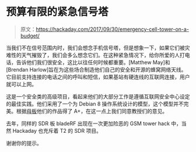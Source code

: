 # 预算有限的紧急信号塔

> 原文：<https://hackaday.com/2017/09/30/emergency-cell-tower-on-a-budget/>

当我们不在信号范围内时，我们会想念手机信号塔，但是想象一下，如果它们被灾难性的天气摧毁了，我们会多么想念它们。在这种紧急情况下，给你所爱的人打电话，告诉他们我们很安全，这比以往任何时候都重要。[Matthew May]和[Brendan Harlow]旨在为这些场合制造他们自己的安全和开源的蜂窝网络天线。它目前支持连接的电话之间的呼叫和短信，如果基站有硬连线的互联网连接，用户就可以上网。

这是一个安全类的高级项目，看起来他们的大部分工作是遵循互联网安全中心设定的最佳实践。他们采用了一个为 Debian 8 操作系统设计的模型，这个模型并不完美。根据[母板](http://motherboard.vice.com/en_us/article/yw35vg/how-to-make-a-diy-mini-cell-phone-tower-using-parts-you-can-order-online)他们的作品得了 A+，在这一点上我们同意教授们的意见。

去年，同样的 SDR 板 bladeRF 出现在一次更加险恶的 GSM tower hack 中，当然 Hackaday 也充斥着 T2 的 SDR 项目。

谢谢你的提示。